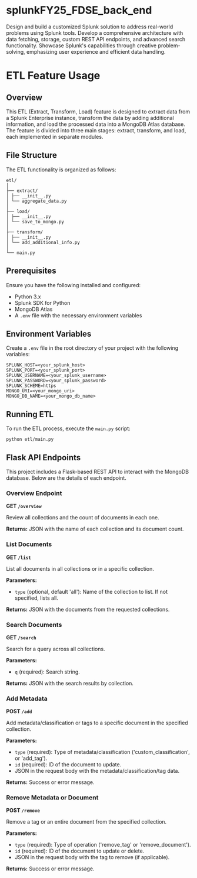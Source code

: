
# splunkFY25_FDSE_back_end

Design and build a customized Splunk solution to address real-world problems using Splunk tools. Develop a comprehensive architecture with data fetching, storage, custom REST API endpoints, and advanced search functionality. Showcase Splunk's capabilities through creative problem-solving, emphasizing user experience and efficient data handling.

# ETL Feature Usage

## Overview

This ETL (Extract, Transform, Load) feature is designed to extract data from a Splunk Enterprise instance, transform the data by adding additional information, and load the processed data into a MongoDB Atlas database. The feature is divided into three main stages: extract, transform, and load, each implemented in separate modules.

## File Structure

The ETL functionality is organized as follows:

```
etl/
│
├── extract/
│ ├── __init__.py
│ └── aggregate_data.py
│
├── load/
│ ├── __init__.py
│ └── save_to_mongo.py
│
├── transform/
│ ├── __init__.py
│ └── add_additional_info.py
│
└── main.py
```

## Prerequisites

Ensure you have the following installed and configured:

- Python 3.x
- Splunk SDK for Python
- MongoDB Atlas
- A `.env` file with the necessary environment variables

## Environment Variables

Create a `.env` file in the root directory of your project with the following variables:

```
SPLUNK_HOST=<your_splunk_host>
SPLUNK_PORT=<your_splunk_port>
SPLUNK_USERNAME=<your_splunk_username>
SPLUNK_PASSWORD=<your_splunk_password>
SPLUNK_SCHEME=https
MONGO_URI=<your_mongo_uri>
MONGO_DB_NAME=<your_mongo_db_name>
```

## Running ETL

To run the ETL process, execute the `main.py` script:

```
python etl/main.py
```

## Flask API Endpoints

This project includes a Flask-based REST API to interact with the MongoDB database. Below are the details of each endpoint.

### Overview Endpoint

**GET `/overview`**

Review all collections and the count of documents in each one.

**Returns:** JSON with the name of each collection and its document count.

### List Documents

**GET `/list`**

List all documents in all collections or in a specific collection.

**Parameters:**
- `type` (optional, default 'all'): Name of the collection to list. If not specified, lists all.

**Returns:** JSON with the documents from the requested collections.

### Search Documents

**GET `/search`**

Search for a query across all collections.

**Parameters:**
- `q` (required): Search string.

**Returns:** JSON with the search results by collection.

### Add Metadata

**POST `/add`**

Add metadata/classification or tags to a specific document in the specified collection.

**Parameters:**
- `type` (required): Type of metadata/classification ('custom_classification', or 'add_tag').
- `id` (required): ID of the document to update.
- JSON in the request body with the metadata/classification/tag data.

**Returns:** Success or error message.

### Remove Metadata or Document

**POST `/remove`**

Remove a tag or an entire document from the specified collection.

**Parameters:**
- `type` (required): Type of operation ('remove_tag' or 'remove_document').
- `id` (required): ID of the document to update or delete.
- JSON in the request body with the tag to remove (if applicable).

**Returns:** Success or error message.
